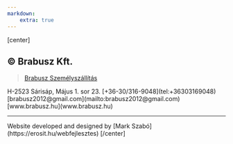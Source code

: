```yaml
---
markdown:
    extra: true
---
```

[center]
## © Brabusz Kft.
<div class="fb-page" data-href="https://www.facebook.com/brabusz.szemelyszallitas/" data-tabs="" data-width="2000" data-height="150" data-small-header="false" data-adapt-container-width="true" data-hide-cover="false" data-show-facepile="false"><blockquote cite="https://www.facebook.com/brabusz.szemelyszallitas/" class="fb-xfbml-parse-ignore"><a href="https://www.facebook.com/brabusz.szemelyszallitas/">Brabusz Személyszállítás</a></blockquote></div>
<i class="las la-building"></i> H-2523 Sárisáp, Május 1. sor 23.  
<i class="las la-phone-volume"></i> [+36-30/316-9048](tel:+36303169048)  
<i class="las la-at"></i> [brabusz2012@gmail.com](mailto:brabusz2012@gmail.com)  
<i class="las la-globe-europe"></i> [www.brabusz.hu](www.brabusz.hu)  
<hr>
Website developed and designed by   
[Mark Szabó](https://erosit.hu/webfejlesztes)
[/center]
